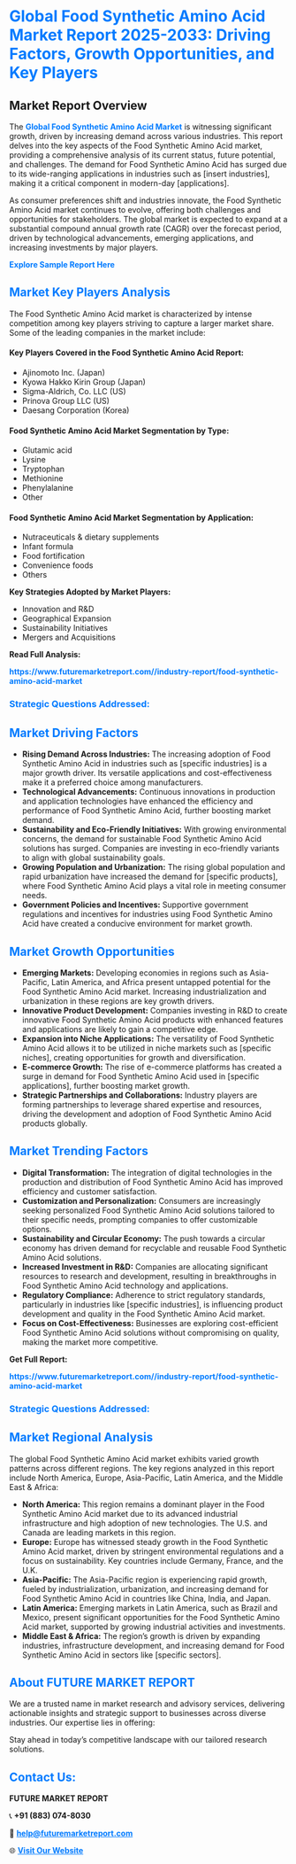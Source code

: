<h1 style="color: #007BFF;">Global Food Synthetic Amino Acid Market Report 2025-2033: Driving Factors, Growth Opportunities, and Key Players</h1>

<section id="overview">
<h2>Market Report Overview</h2>
<p>The <a href="https://www.futuremarketreport.com//industry-report/food-synthetic-amino-acid-market" style="color: #007BFF; text-decoration: none;"><strong>Global Food Synthetic Amino Acid Market</strong></a> is witnessing significant growth, driven by increasing demand across various industries. This report delves into the key aspects of the Food Synthetic Amino Acid market, providing a comprehensive analysis of its current status, future potential, and challenges. The demand for Food Synthetic Amino Acid has surged due to its wide-ranging applications in industries such as [insert industries], making it a critical component in modern-day [applications].</p>
<p>As consumer preferences shift and industries innovate, the Food Synthetic Amino Acid market continues to evolve, offering both challenges and opportunities for stakeholders. The global market is expected to expand at a substantial compound annual growth rate (CAGR) over the forecast period, driven by technological advancements, emerging applications, and increasing investments by major players.</p>
</section>

<section id="overview">
<p><a href="https://www.futuremarketreport.com//request-sample/reportId=54546" style="color: #007BFF; text-decoration: none;"><strong>Explore Sample Report Here</strong></a></p>
</section>

<section id="key-players">
<h2 style="color: #007BFF;">Market Key Players Analysis</h2>
<p>The Food Synthetic Amino Acid market is characterized by intense competition among key players striving to capture a larger market share. Some of the leading companies in the market include:</p>
<h4>Key Players Covered in the Food Synthetic Amino Acid Report:</h4>
<ul><li>Ajinomoto Inc. (Japan)</li><li>Kyowa Hakko Kirin Group (Japan)</li><li>Sigma-Aldrich, Co. LLC (US)</li><li>Prinova Group LLC (US)</li><li>Daesang Corporation (Korea)</li></ul>
<h4>Food Synthetic Amino Acid Market Segmentation by Type:</h4>
<ul><li>Glutamic acid</li><li>Lysine</li><li>Tryptophan</li><li>Methionine</li><li>Phenylalanine</li><li>Other</li></ul>

<h4>Food Synthetic Amino Acid Market Segmentation by Application:</h4>
<ul><li>Nutraceuticals &amp; dietary supplements</li><li>Infant formula</li><li>Food fortification</li><li>Convenience foods</li><li>Others</li></ul>
<p><strong>Key Strategies Adopted by Market Players:</strong></p>
<ul>
<li>Innovation and R&D</li>
<li>Geographical Expansion</li>
<li>Sustainability Initiatives</li>
<li>Mergers and Acquisitions</li>
</ul>
</section>

<section>
<p><strong>Read Full Analysis: </strong></p><a href="https://www.futuremarketreport.com//industry-report/food-synthetic-amino-acid-market" style="color: #007BFF; text-decoration: none;"><strong>https://www.futuremarketreport.com//industry-report/food-synthetic-amino-acid-market</strong></a>
<h3 style="color: #007BFF;">Strategic Questions Addressed:</h3>
</section>

<section id="driving-factors">
<h2 style="color: #007BFF;">Market Driving Factors</h2>
<ul>
<li><strong>Rising Demand Across Industries:</strong> The increasing adoption of Food Synthetic Amino Acid in industries such as [specific industries] is a major growth driver. Its versatile applications and cost-effectiveness make it a preferred choice among manufacturers.</li>
<li><strong>Technological Advancements:</strong> Continuous innovations in production and application technologies have enhanced the efficiency and performance of Food Synthetic Amino Acid, further boosting market demand.</li>
<li><strong>Sustainability and Eco-Friendly Initiatives:</strong> With growing environmental concerns, the demand for sustainable Food Synthetic Amino Acid solutions has surged. Companies are investing in eco-friendly variants to align with global sustainability goals.</li>
<li><strong>Growing Population and Urbanization:</strong> The rising global population and rapid urbanization have increased the demand for [specific products], where Food Synthetic Amino Acid plays a vital role in meeting consumer needs.</li>
<li><strong>Government Policies and Incentives:</strong> Supportive government regulations and incentives for industries using Food Synthetic Amino Acid have created a conducive environment for market growth.</li>
</ul>
</section>

<section id="growth-opportunities">
<h2 style="color: #007BFF;">Market Growth Opportunities</h2>
<ul>
<li><strong>Emerging Markets:</strong> Developing economies in regions such as Asia-Pacific, Latin America, and Africa present untapped potential for the Food Synthetic Amino Acid market. Increasing industrialization and urbanization in these regions are key growth drivers.</li>
<li><strong>Innovative Product Development:</strong> Companies investing in R&D to create innovative Food Synthetic Amino Acid products with enhanced features and applications are likely to gain a competitive edge.</li>
<li><strong>Expansion into Niche Applications:</strong> The versatility of Food Synthetic Amino Acid allows it to be utilized in niche markets such as [specific niches], creating opportunities for growth and diversification.</li>
<li><strong>E-commerce Growth:</strong> The rise of e-commerce platforms has created a surge in demand for Food Synthetic Amino Acid used in [specific applications], further boosting market growth.</li>
<li><strong>Strategic Partnerships and Collaborations:</strong> Industry players are forming partnerships to leverage shared expertise and resources, driving the development and adoption of Food Synthetic Amino Acid products globally.</li>
</ul>
</section>

<section id="trending-factors">
<h2 style="color: #007BFF;">Market Trending Factors</h2>
<ul>
<li><strong>Digital Transformation:</strong> The integration of digital technologies in the production and distribution of Food Synthetic Amino Acid has improved efficiency and customer satisfaction.</li>
<li><strong>Customization and Personalization:</strong> Consumers are increasingly seeking personalized Food Synthetic Amino Acid solutions tailored to their specific needs, prompting companies to offer customizable options.</li>
<li><strong>Sustainability and Circular Economy:</strong> The push towards a circular economy has driven demand for recyclable and reusable Food Synthetic Amino Acid solutions.</li>
<li><strong>Increased Investment in R&D:</strong> Companies are allocating significant resources to research and development, resulting in breakthroughs in Food Synthetic Amino Acid technology and applications.</li>
<li><strong>Regulatory Compliance:</strong> Adherence to strict regulatory standards, particularly in industries like [specific industries], is influencing product development and quality in the Food Synthetic Amino Acid market.</li>
<li><strong>Focus on Cost-Effectiveness:</strong> Businesses are exploring cost-efficient Food Synthetic Amino Acid solutions without compromising on quality, making the market more competitive.</li>
</ul>
</section>

<section>
<p><strong>Get Full Report: </strong></p><a href="https://www.futuremarketreport.com//industry-report/food-synthetic-amino-acid-market" style="color: #007BFF; text-decoration: none;"><strong>https://www.futuremarketreport.com//industry-report/food-synthetic-amino-acid-market</strong></a>
<h3 style="color: #007BFF;">Strategic Questions Addressed:</h3>
</section>


<section id="regional-analysis">
<h2 style="color: #007BFF;">Market Regional Analysis</h2>
<p>The global Food Synthetic Amino Acid market exhibits varied growth patterns across different regions. The key regions analyzed in this report include North America, Europe, Asia-Pacific, Latin America, and the Middle East & Africa:</p>
<ul>
<li><strong>North America:</strong> This region remains a dominant player in the Food Synthetic Amino Acid market due to its advanced industrial infrastructure and high adoption of new technologies. The U.S. and Canada are leading markets in this region.</li>
<li><strong>Europe:</strong> Europe has witnessed steady growth in the Food Synthetic Amino Acid market, driven by stringent environmental regulations and a focus on sustainability. Key countries include Germany, France, and the U.K.</li>
<li><strong>Asia-Pacific:</strong> The Asia-Pacific region is experiencing rapid growth, fueled by industrialization, urbanization, and increasing demand for Food Synthetic Amino Acid in countries like China, India, and Japan.</li>
<li><strong>Latin America:</strong> Emerging markets in Latin America, such as Brazil and Mexico, present significant opportunities for the Food Synthetic Amino Acid market, supported by growing industrial activities and investments.</li>
<li><strong>Middle East & Africa:</strong> The region’s growth is driven by expanding industries, infrastructure development, and increasing demand for Food Synthetic Amino Acid in sectors like [specific sectors].</li>
</ul>
</section>

<footer>
<h2 style="color: #007BFF;">About FUTURE MARKET REPORT</h2>
<p>We are a trusted name in market research and advisory services, delivering actionable insights and strategic support to businesses across diverse industries. Our expertise lies in offering:</p>

<p>Stay ahead in today’s competitive landscape with our tailored research solutions.</p>

<h2 style="color: #007BFF;">Contact Us:</h2>
<p><strong>FUTURE MARKET REPORT</strong></p>
<p>📞 <strong>+91 (883) 074-8030</strong></p>
<p>📧 <strong><a href="mailto:help@futuremarketreport.com" style="color: #007BFF;">help@futuremarketreport.com</a></strong></p>
<p>🌐 <strong><a href="https://www.futuremarketreport.com/" style="color: #007BFF;">Visit Our Website</a></strong></p>
</footer>